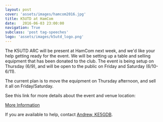 ```yaml
---
layout: post
cover: 'assets/images/hamcom2016.jpg'
title: K5UTD at HamCom
date:   2016-06-03 23:00:00
navigation: True
subclass: 'post tag-speeches'
logo: 'assets/images/k5utd_logo.png'
---
```

The K5UTD ARC will be present at HamCom next week, and we'd like your help getting ready for the event. We will be setting up a table and selling equipment that has been donated to the club. The event is being setup on Thursday (6/9), and will be open to the public on Friday and Saturday (6/10-6/11).

The current plan is to move the equipment on Thursday afternoon, and sell it all on Friday/Saturday.

See this link for more details about the event and venue location:

[More Information](http://www.hamcom.org/attending-info.cfm)

If you are available to help, contact [Andrew, KE5GDB](mailto:ke5gdb@gmail.com).

